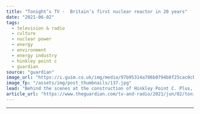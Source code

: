 ```yaml
---
title: "Tonight’s TV -  Britain’s first nuclear reactor in 20 years"
date: "2021-06-02"
tags: 
  - television & radio
  - culture
  - nuclear power
  - energy
  - environment
  - energy industry
  - hinkley point c
  - guardian
source: "guardian"
image_url: "https://i.guim.co.uk/img/media/97b95314a786b0794b8f25cac0cb73aab2a2da9a/0_170_4256_2555/master/4256.jpg?width=460&quality=85&auto=format&fit=max&s=a1c95afd5c615ad1f14b309692ca1055"
image_fp: "/assets/img/post_thumbnails/137.jpg"
lead: "Behind the scenes at the construction of Hinkley Point C. Plus, The Great British Sewing Bee reaches the quarter-finals. Here’s what to watch this eveningWith an estimated construction cost of between £21.5bn and £22.5bn, the nuclear power plant in q..."
article_url: "https://www.theguardian.com/tv-and-radio/2021/jun/02/tonights-tv-britains-first-nuclear-reactor-in-20-years"
---
```


---
